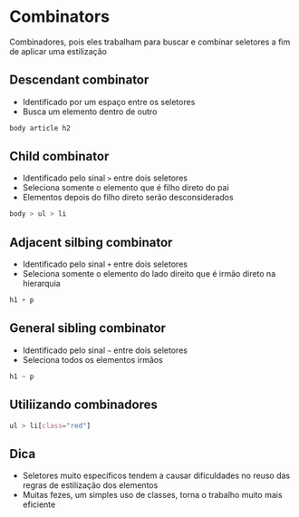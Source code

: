 # Combinators

Combinadores, pois eles trabalham para buscar e combinar seletores a fim de aplicar uma estilização

## Descendant combinator

* Identificado por um espaço entre os seletores
* Busca um elemento dentro de outro

```css
body article h2
```

## Child combinator

* Identificado pelo sinal ` > ` entre dois seletores
* Seleciona somente o elemento que é filho direto do pai
* Elementos depois do filho direto serão desconsiderados

```css
body > ul > li
```

## Adjacent silbing combinator

* Identificado pelo sinal ` + ` entre dois seletores
* Seleciona somente o elemento do lado direito que é irmão direto na hierarquia

```css
h1 + p
```

## General sibling combinator

* Identificado pelo sinal `~` entre dois seletores
* Seleciona todos os elementos irmãos

```css
h1 ~ p
```


## Utiliizando combinadores

```css
ul > li[class="red"]
```


## Dica

* Seletores muito específicos tendem a causar dificuldades no reuso das regras de estilização dos elementos
* Muitas fezes, um simples uso de classes, torna o trabalho muito mais eficiente
